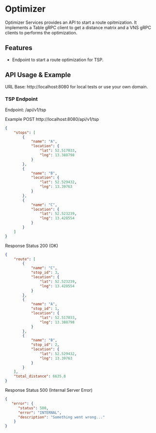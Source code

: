 # Optimizer

Optimizer Services provides an API to start a route opitmization. It implements a Table gRPC client to get a distance matrix and a VNS gRPC clients to performs the optimization.

## Features

* Endpoint to start a route optimization for TSP.

## API Usage & Example

URL Base: http://localhost:8080 for local tests or use your own domain.

### TSP Endpoint

Endpoint: /api/v1/tsp

Example
POST http://localhost:8080/api/v1/tsp

```json
{
	"stops": [
		{
			"name": "A",
			"location": {
				"lat": 52.517033,
				"lng": 13.388798
			}
		},
		{
			"name": "B",
			"location": {
				"lat": 52.529432,
				"lng": 13.39763
			}
		},
		{
			"name": "C",
			"location": {
				"lat": 52.523239,
				"lng": 13.428554
			}
		}
	]
}
```

Response Status 200 (OK)

```json
{
	"route": [
		{
			"name": "C",
			"stop_id": 3,
			"location": {
				"lat": 52.523239,
				"lng": 13.428554
			}
		},
		{
			"name": "A",
			"stop_id": 1,
			"location": {
				"lat": 52.517033,
				"lng": 13.388798
			}
		},
		{
			"name": "B",
			"stop_id": 2,
			"location": {
				"lat": 52.529432,
				"lng": 13.39763
			}
		}
	],
	"total_distance": 6635.8
}
```

Response Status 500 (Internal Server Error)

```json
{
   "error": {
      "status": 500,
      "error": "INTERNAL",
      "description": "Something went wrong..."
	}
}
```
